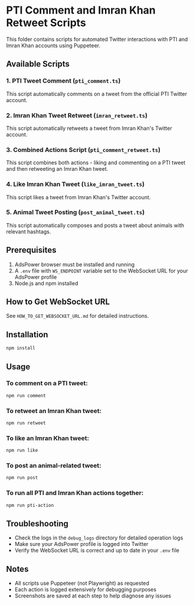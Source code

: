 # PTI Comment and Imran Khan Retweet Scripts

This folder contains scripts for automated Twitter interactions with PTI and Imran Khan accounts using Puppeteer.

## Available Scripts

### 1. PTI Tweet Comment (`pti_comment.ts`)
This script automatically comments on a tweet from the official PTI Twitter account.

### 2. Imran Khan Tweet Retweet (`imran_retweet.ts`)
This script automatically retweets a tweet from Imran Khan's Twitter account.

### 3. Combined Actions Script (`pti_comment_retweet.ts`)
This script combines both actions - liking and commenting on a PTI tweet and then retweeting an Imran Khan tweet.

### 4. Like Imran Khan Tweet (`like_imran_tweet.ts`)
This script likes a tweet from Imran Khan's Twitter account.

### 5. Animal Tweet Posting (`post_animal_tweet.ts`)
This script automatically composes and posts a tweet about animals with relevant hashtags.

## Prerequisites

1. AdsPower browser must be installed and running
2. A `.env` file with `WS_ENDPOINT` variable set to the WebSocket URL for your AdsPower profile
3. Node.js and npm installed

## How to Get WebSocket URL

See `HOW_TO_GET_WEBSOCKET_URL.md` for detailed instructions.

## Installation

```bash
npm install
```

## Usage

### To comment on a PTI tweet:
```bash
npm run comment
```

### To retweet an Imran Khan tweet:
```bash
npm run retweet
```

### To like an Imran Khan tweet:
```bash
npm run like
```

### To post an animal-related tweet:
```bash
npm run post
```

### To run all PTI and Imran Khan actions together:
```bash
npm run pti-action
```

## Troubleshooting

- Check the logs in the `debug_logs` directory for detailed operation logs
- Make sure your AdsPower profile is logged into Twitter
- Verify the WebSocket URL is correct and up to date in your `.env` file

## Notes

- All scripts use Puppeteer (not Playwright) as requested
- Each action is logged extensively for debugging purposes
- Screenshots are saved at each step to help diagnose any issues
